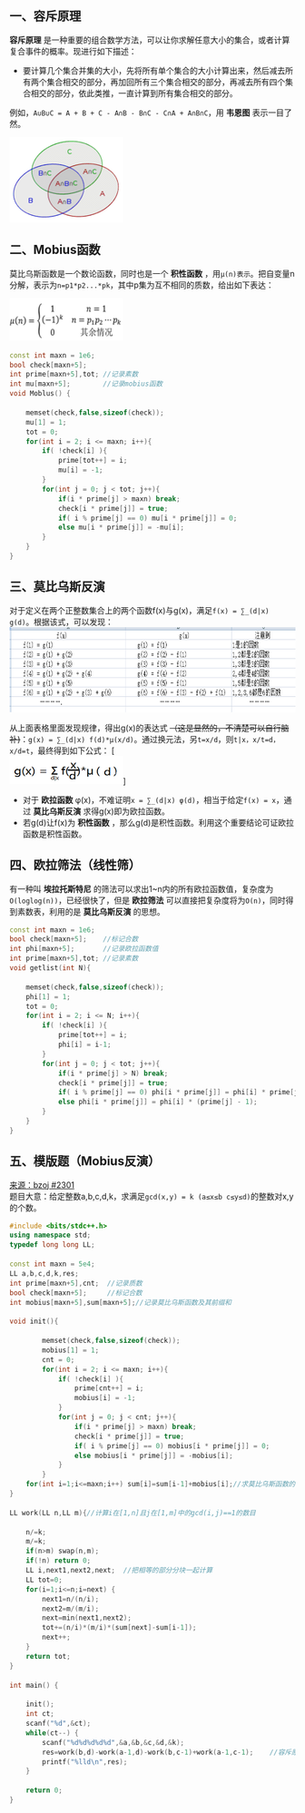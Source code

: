 ## 一、容斥原理
**容斥原理** 是一种重要的组合数学方法，可以让你求解任意大小的集合，或者计算复合事件的概率。现进行如下描述：
* 要计算几个集合并集的大小，先将所有单个集合的大小计算出来，然后减去所有两个集合相交的部分，再加回所有三个集合相交的部分，再减去所有四个集合相交的部分，依此类推，一直计算到所有集合相交的部分。

例如，`A∪B∪C = A + B + C - A∩B - B∩C - C∩A + A∩B∩C`，用 **韦恩图** 表示一目了然。

<img src="_image/mobius_4.png" width="200" height="150" />

## 二、Mobius函数

莫比乌斯函数是一个数论函数，同时也是一个 **积性函数** ，用`μ(n)表示`。把自变量n分解，表示为`n=p1*p2...*pk`，其中p集为互不相同的质数，给出如下表达：

<img src="_image/mobius_1.png" width="200" height="75" />

```c++
const int maxn = 1e6;
bool check[maxn+5];
int prime[maxn+5],tot; //记录素数
int mu[maxn+5];        //记录mobius函数
void Moblus() {

    memset(check,false,sizeof(check));
    mu[1] = 1;
    tot = 0;
    for(int i = 2; i <= maxn; i++){
        if( !check[i] ){
            prime[tot++] = i;
            mu[i] = -1;
        }
        for(int j = 0; j < tot; j++){
            if(i * prime[j] > maxn) break;
            check[i * prime[j]] = true;
            if( i % prime[j] == 0) mu[i * prime[j]] = 0;
            else mu[i * prime[j]] = -mu[i];
        }
    }
}
```

## 三、莫比乌斯反演
对于定义在两个正整数集合上的两个函数f(x)与g(x)，满足`f(x) = ∑_(d|x) g(d)`。根据该式，可以发现：
<img src="_image/mobius_2.png" width="600" height="150" />

从上面表格里面发现规律，得出g(x)的表达式  ~~（这是显然的，不清楚可以自行脑补)~~：`g(x) = ∑_(d|x) f(d)*μ(x/d)`。通过换元法，另`t=x/d`，则`t|x，x/t=d，x/d=t`，最终得到如下公式：
[<br><img src="_image/mobius_3.png" width="200" height="50" />]
* 对于 **欧拉函数** φ(x)，不难证明`x = ∑_(d|x) φ(d)`，相当于给定`f(x) = x`，通过 **莫比乌斯反演** 求得g(x)即为欧拉函数。
* 若g(d)让f(x)为 **积性函数** ，那么g(d)是积性函数。利用这个重要结论可证欧拉函数是积性函数。

## 四、欧拉筛法（线性筛）
有一种叫 **埃拉托斯特尼** 的筛法可以求出1~n内的所有欧拉函数值，复杂度为`O(loglog(n))`，已经很快了，但是 **欧拉筛法** 可以直接把复杂度将为`O(n)`，同时得到素数表，利用的是 **莫比乌斯反演** 的思想。
```c++
const int maxn = 1e6;
bool check[maxn+5];    //标记合数
int phi[maxn+5];       //记录欧拉函数值
int prime[maxn+5],tot; //记录素数
void getlist(int N){

    memset(check,false,sizeof(check));
    phi[1] = 1;
    tot = 0;
    for(int i = 2; i <= N; i++){
        if( !check[i] ){
            prime[tot++] = i;
            phi[i] = i-1;
        }
        for(int j = 0; j < tot; j++){
            if(i * prime[j] > N) break;
            check[i * prime[j]] = true;
            if( i % prime[j] == 0) phi[i * prime[j]] = phi[i] * prime[j];
            else phi[i * prime[j]] = phi[i] * (prime[j] - 1);
        }
    }
}
```
## 五、模版题（Mobius反演）
<a href="http://www.lydsy.com/JudgeOnline/problem.php?id=2301">来源：bzoj #2301</a><br>
题目大意：给定整数a,b,c,d,k，求满足`gcd(x,y) = k (a≤x≤b c≤y≤d)`的整数对x,y的个数。
```c++
#include <bits/stdc++.h>
using namespace std;
typedef long long LL;

const int maxn = 5e4;
LL a,b,c,d,k,res;
int prime[maxn+5],cnt;  //记录质数
bool check[maxn+5];     //标记合数
int mobius[maxn+5],sum[maxn+5];//记录莫比乌斯函数及其前缀和

void init(){

        memset(check,false,sizeof(check));
        mobius[1] = 1;
        cnt = 0;
        for(int i = 2; i <= maxn; i++){
            if( !check[i] ){
                prime[cnt++] = i;
                mobius[i] = -1;
            }
            for(int j = 0; j < cnt; j++){
                if(i * prime[j] > maxn) break;
                check[i * prime[j]] = true;
                if( i % prime[j] == 0) mobius[i * prime[j]] = 0;
                else mobius[i * prime[j]] = -mobius[i];
            }
        }
    for(int i=1;i<=maxn;i++) sum[i]=sum[i-1]+mobius[i];//求莫比乌斯函数的前缀和
}

LL work(LL n,LL m){//计算i在[1,n]且j在[1,m]中的gcd(i,j)==1的数目

    n/=k;
    m/=k;
    if(n>m) swap(n,m);
    if(!n) return 0;
    LL i,next1,next2,next;  //把相等的部分分块一起计算
    LL tot=0;
    for(i=1;i<=n;i=next) {
        next1=n/(n/i);
        next2=m/(m/i);
        next=min(next1,next2);
        tot+=(n/i)*(m/i)*(sum[next]-sum[i-1]);
        next++;
    }
    return tot;
}

int main() {

    init();
    int ct;
    scanf("%d",&ct);
    while(ct--) {
        scanf("%d%d%d%d%d",&a,&b,&c,&d,&k);
        res=work(b,d)-work(a-1,d)-work(b,c-1)+work(a-1,c-1);    //容斥原理
        printf("%lld\n",res);
    }

    return 0;
}



```
